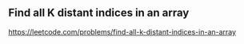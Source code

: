 ## Find all K distant indices in an array
https://leetcode.com/problems/find-all-k-distant-indices-in-an-array
